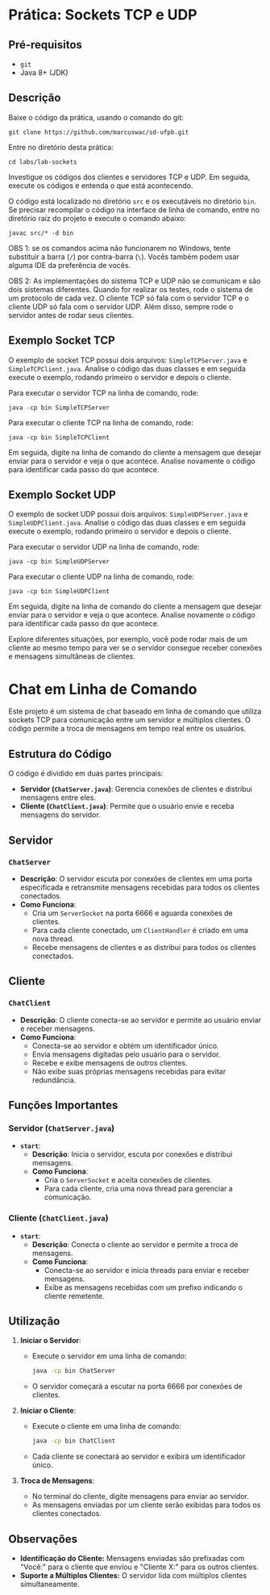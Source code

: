 # Prática: Sockets TCP e UDP

## Pré-requisitos

- `git`
- Java 8+ (JDK)

## Descrição

Baixe o código da prática, usando o comando do git:

`git clone https://github.com/marcuswac/sd-ufpb.git`

Entre no diretório desta prática:

`cd labs/lab-sockets`

Investigue os códigos dos clientes e servidores TCP e UDP. Em seguida, execute os códigos e entenda o que está acontecendo.

O código está localizado no diretório `src` e os executáveis no diretório `bin`. Se precisar recompilar o código na interface de linha de comando, entre no diretório raíz do projeto e execute o comando abaixo:

`javac src/* -d bin`

OBS 1: se os comandos acima não funcionarem no Windows, tente substituir a barra (`/`) por contra-barra (`\`). Vocês também podem usar alguma IDE da preferência de vocês.

OBS 2: As implementações do sistema TCP e UDP não se comunicam e são dois sistemas diferentes. Quando for realizar os testes, rode o sistema de um protocolo de cada vez. O cliente TCP só fala com o servidor TCP e o cliente UDP só fala com o servidor UDP. Além disso, sempre rode o servidor antes de rodar seus clientes.


## Exemplo Socket TCP

O exemplo de socket TCP possui dois arquivos: `SimpleTCPServer.java` e `SimpleTCPClient.java`. Analise o código das duas classes e em seguida execute o exemplo, rodando primeiro o servidor e depois o cliente.

Para executar o servidor TCP na linha de comando, rode:

`java -cp bin SimpleTCPServer`

Para executar o cliente TCP na linha de comando, rode:

`java -cp bin SimpleTCPClient`

Em seguida, digite na linha de comando do cliente a mensagem que desejar enviar para o servidor e veja o que acontece. Analise novamente o código para identificar cada passo do que acontece.

## Exemplo Socket UDP

O exemplo de socket UDP possui dois arquivos: `SimpleUDPServer.java` e `SimpleUDPClient.java`. Analise o código das duas classes e em seguida execute o exemplo, rodando primeiro o servidor e depois o cliente.

Para executar o servidor UDP na linha de comando, rode:

`java -cp bin SimpleUDPServer`

Para executar o cliente UDP na linha de comando, rode:

`java -cp bin SimpleUDPClient`

Em seguida, digite na linha de comando do cliente a mensagem que desejar enviar para o servidor e veja o que acontece. Analise novamente o código para identificar cada passo do que acontece.

Explore diferentes situações, por exemplo, você pode rodar mais de um cliente ao mesmo tempo para ver se o servidor consegue receber conexões e mensagens simultâneas de clientes.



# Chat em Linha de Comando

Este projeto é um sistema de chat baseado em linha de comando que utiliza sockets TCP para comunicação entre um servidor e múltiplos clientes. O código permite a troca de mensagens em tempo real entre os usuários.

## Estrutura do Código

O código é dividido em duas partes principais:

- **Servidor (`ChatServer.java`)**: Gerencia conexões de clientes e distribui mensagens entre eles.
- **Cliente (`ChatClient.java`)**: Permite que o usuário envie e receba mensagens do servidor.

## Servidor

### `ChatServer`

- **Descrição**: O servidor escuta por conexões de clientes em uma porta especificada e retransmite mensagens recebidas para todos os clientes conectados.
- **Como Funciona**:
    - Cria um `ServerSocket` na porta 6666 e aguarda conexões de clientes.
    - Para cada cliente conectado, um `ClientHandler` é criado em uma nova thread.
    - Recebe mensagens de clientes e as distribui para todos os clientes conectados.

## Cliente

### `ChatClient`

- **Descrição**: O cliente conecta-se ao servidor e permite ao usuário enviar e receber mensagens.
- **Como Funciona**:
    - Conecta-se ao servidor e obtém um identificador único.
    - Envia mensagens digitadas pelo usuário para o servidor.
    - Recebe e exibe mensagens de outros clientes.
    - Não exibe suas próprias mensagens recebidas para evitar redundância.

## Funções Importantes

### Servidor (`ChatServer.java`)

- **`start`**:
    - **Descrição**: Inicia o servidor, escuta por conexões e distribui mensagens.
    - **Como Funciona**:
        - Cria o `ServerSocket` e aceita conexões de clientes.
        - Para cada cliente, cria uma nova thread para gerenciar a comunicação.

### Cliente (`ChatClient.java`)

- **`start`**:
    - **Descrição**: Conecta o cliente ao servidor e permite a troca de mensagens.
    - **Como Funciona**:
        - Conecta-se ao servidor e inicia threads para enviar e receber mensagens.
        - Exibe as mensagens recebidas com um prefixo indicando o cliente remetente.

## Utilização

1. **Iniciar o Servidor**:
    - Execute o servidor em uma linha de comando:
      ```sh
      java -cp bin ChatServer
      ```
    - O servidor começará a escutar na porta 6666 por conexões de clientes.

2. **Iniciar o Cliente**:
    - Execute o cliente em uma linha de comando:
      ```sh
      java -cp bin ChatClient
      ```
    - Cada cliente se conectará ao servidor e exibirá um identificador único.

3. **Troca de Mensagens**:
    - No terminal do cliente, digite mensagens para enviar ao servidor.
    - As mensagens enviadas por um cliente serão exibidas para todos os clientes conectados.

## Observações

- **Identificação do Cliente:** Mensagens enviadas são prefixadas com "Você:" para o cliente que enviou e "Cliente X:" para os outros clientes.
- **Suporte a Múltiplos Clientes:** O servidor lida com múltiplos clientes simultaneamente.
